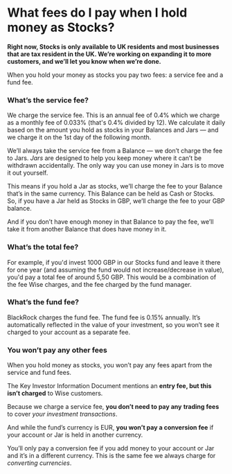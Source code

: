 # What fees do I pay when I hold money as Stocks?

**Right now, Stocks is only available to UK residents and most businesses that are tax resident in the UK. We’re working on expanding it to more customers, and we’ll let you know when we’re done.**

When you hold your money as stocks you pay two fees: a service fee and a fund fee. 

### What’s the service fee?

We charge the service fee. This is an annual fee of 0.4% which we charge as a monthly fee of 0.033% (that's 0.4% divided by 12). We calculate it daily based on the amount you hold as stocks in your Balances and Jars — and we charge it on the 1st day of the following month.

We’ll always take the service fee from a Balance — we don’t charge the fee to Jars. _Jars_ are designed to help you keep money where it can’t be withdrawn accidentally. The only way you can use money in Jars is to move it out yourself.

This means if you hold a Jar as stocks, we’ll charge the fee to your Balance that’s in the same currency. This Balance can be held as Cash or Stocks. So, if you have a Jar held as Stocks in GBP, we’ll charge the fee to your GBP balance.

And if you don’t have enough money in that Balance to pay the fee, we’ll take it from another Balance that does have money in it. 

### What’s the total fee?

For example, if you'd invest 1000 GBP in our Stocks fund and leave it there for one year (and assuming the fund would not increase/decrease in value), you'd pay a total fee of around 5,50 GBP. This would be a combination of the fee Wise charges, and the fee charged by the fund manager. 

### What’s the fund fee?

BlackRock charges the fund fee. The fund fee is 0.15% annually. It’s automatically reflected in the value of your investment, so you won’t see it charged to your account as a separate fee.

###  **You won’t pay any other fees**

When you hold money as stocks, you won’t pay any fees apart from the service and fund fees.

The Key Investor Information Document mentions an **entry fee, but this** **isn’t charged** to Wise customers.

Because we charge a service fee, **you don’t need to pay any** **trading fees** to cover _your investment transactions_.

And while the fund’s currency is EUR, **you won’t pay a conversion fee** if your account or Jar is held in another currency.

You’ll only pay a conversion fee if you add money to your account or Jar and it’s in a different currency. This is the same fee we always charge for _converting currencies_.